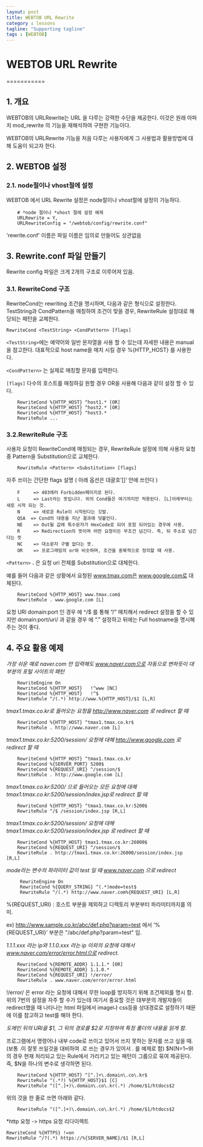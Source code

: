 ```yaml
---
layout: post
title: WEBTOB URL Rewrite
category : lessons
tagline: "Supporting tagline"
tags : [WEBTOB]
---
```


# WEBTOB URL Rewrite

===========

## 1. 개요

WEBTOB의 URLRewrite는 URL 을 다루는 강력한 수단을 제공한다. 이것은 원래 아파치 mod_rewrite 의 기능을 재해석하여 구현한 기능이다. 

WEBTOB의 URLRewrite 기능을 처음 다루는 사용자에게 그 사용법과 활용방법에 대해 도움이 되고자 한다.




## 2. WEBTOB 설정
### 2.1. node절이나 vhost절에 설정
WEBTOB 에서 URL Rewrite 설정은 node절이나 vhost절에 설정이 가능하다.

```
    # *node 절이나 *vhost 절에 설정 예제
    URLRewrite = Y,
    URLRewriteConfig = "/webtob/config/rewrite.conf"
```
'rewrite.conf' 이름은 파일 이름은 임의로 만들어도 상관없음



## 3. Rewrite.conf 파일 만들기

Rewrite config 파일은 크게 2개의 구조로 이루어져 있음.

### 3.1. RewriteCond 구조

RewriteCond는 rewriting 조건을 명시하며, 다음과 같은 형식으로 설정한다. 
TestString과 CondPattern을 매칭하여 조건이 맞을 경우, RewriteRule 설정대로 해당되는 패턴을 교체한다.

    RewriteCond <TestString> <CondPattern> [flags]



`<TestString>`에는 예약어와 일반 문자열을 사용 할 수 있는데 자세한 내용은 manual을 참고한다. 대표적으로 host name을 매치 시킬 경우 %{HTTP_HOST} 를 사용한다.

`<CondPattern>` 는 실제로 매칭할 문자를 입력한다.

`[flags]` 다수의 호스트를 매칭하길 원할 경우 OR을 사용해 다음과 같이 설정 할 수 있다.
```
	RewriteCond %{HTTP_HOST} ^host1.* [OR]
	RewriteCond %{HTTP_HOST} ^host2.* [OR]
	RewriteCond %{HTTP_HOST} ^host3.*
	RewriteRule ...
```
### 3.2.RewriteRule 구조 

사용자 요청이 RewriteCond에 매칭되는 경우, RewriteRule 설정에 의해 사용자 요청 중 Pattern을 Substitution으로 교체한다.
```
	RewriteRule <Pattern> <Substitution> [flags]
```
자주 쓰이는 간단한 flags 설명 ( 아래 옵션은 대괄호’[]’ 안에 쓰인다 )
```
	F     => 403에러 Forbidden페이지로 된다. 
	L     => Last라는 뜻입니다. 위의 Cond들은 여기까지만 적용된다. [L]아래부터는 새로 시작 되는 것. 
	N     => 새로운 Rule이 시작된다는 깃발. 
	QSA  => Cond의 대용을 지난 결과에 덧붙인다. 
	NE    => Out될 값에 특수문자가 HexCode로 되어 포함 되어있는 경우에 사용. 
	R     => Redirection의 뜻이며 어떤 요청이든 무조건 넘긴다. 즉, 뒤 주소로 넘긴다는 뜻 
	NC    => 대소문자 구별 없다는 뜻. 
	OR    => 프로그래밍의 or와 비슷하며, 조건을 중복적으로 정의할 때 사용.
```

`<Pattern>` **.** 은 요청 uri 전체를 Substitution으로 대체한다.

예를 들어 다음과 같은 상황에서 요청된 www.tmax.com은 www.google.com로 대체된다.
```
	RewriteCond %{HTTP_HOST} www.tmax.com$ 
	RewriteRule . www.google.com [L]
```
요청 URI domain:port 인 경우 <Pattern>에 ^/$ 를 통해 “/” 매치해서 redirect 설정을 할 수 있지만 domain:port/uri/ 과 같을 경우 <Pattern>에 “.” 설정하고 뒤에는 Full hostname을 명시해주는 것이 좋다.




## 4. 주요 활용 예제



*가장 쉬운 예로 naver.com 만 입력해도 www.naver.com으로 자동으로 변하듯이 대부분의 포털 사이트의 패턴*

```
	RewriteEngine On
	RewriteCond %{HTTP_HOST}   !^www [NC]
	RewriteCond %{HTTP_HOST}   !^$
	RewriteRule ^/(.*) http://www.%{HTTP_HOST}/$1 [L,R]
```


*tmax1.tmax.co.kr로 들어오는 요청을 http://www.naver.com 로 redirect 할 때*

```
	RewriteCond %{HTTP_HOST} ^tmax1.tmax.co.kr$
	RewriteRule . http://www.naver.com [L]
```

*tmax1.tmax.co.kr:5200/session/ 요청에 대해 http://www.google.com 로 redirect 할 때*

```
	RewriteCond %{HTTP_HOST} ^tmax1.tmax.co.kr
	RewriteCond %{SERVER_PORT} 5200$
	RewriteCond %{REQUEST_URI} ^/session/$
	RewriteRule . http://www.google.com [L]
```

*tmax1.tmax.co.kr:5200/ 으로 들어오는 모든 요청에 대해 tmax1.tmax.co.kr:5200/session/index.jsp로 redirect 할 때*
```
	RewriteCond %{HTTP_HOST} ^tmax1.tmax.co.kr:5200$
	RewriteRule ^/$ /session/index.jsp [R,L]
```

*tmax1.tmax.co.kr:5200/session/ 요청에 대해 tmax1.tmax.co.kr:5200/session/index.jsp 로 redirect 할 때*
```
	RewriteCond %{HTTP_HOST} tmax1.tmax.co.kr:26000$
	RewriteCond %{REQUEST_URI} ^/session/$
	RewriteRule . http://tmax1.tmax.co.kr:26000/session/index.jsp [R,L]
```
*mode라는 변수의 파라미터 값이 test 일 때 www.naver.com 으로 redirect*
```
	 RewriteEngine On
	 RewriteCond %{QUERY_STRING} ^(.*)mode=test$
	 RewriteRule ^/(.*) http://www.naver.com%{REQUEST_URI} [L,R]
```

%{REQUEST_URI} : 호스트 부분을 제외하고 디렉토리 부분부터 파라미터까지를 의미.

ex) http://www.sample.co.kr/abc/def.php?param=test 에서 ‘%{REQUEST_URI}’ 부분은 "/abc/def.php?param=test" 임.

*1.1.1.xxx 라는 ip와 1.1.0.xxx 라는 ip 이외의 요청에 대해서 www.naver.com/error/error.html으로 redirect.*
```
	RewriteCond %{REMOTE_ADDR} 1.1.1.* [OR]
	RewriteCond %{REMOTE_ADDR} 1.1.0.* 
	RewriteCond %{REQUEST_URI} !/error/
	RewriteRule . www.naver.com/error/error.html
```
!/error/  은 error 라는 요청에 대해서 무한 loop를 방지하기 위해 조건제외를 명시 함.
위의 7번의 설정을 자주 할 수가 있는데 여기서 중요할 것은 대부분의 개발자들이 redirect했을 때 나타나는 html 파일에서 image나 css등을 상대경로로 설정하기 때문에 이를 참고하고 test를 해야 한다.


*도메인 뒤의 URI을 $1, 그 뒤의 경로를 $2로 지정하여 특정 폴더의 내용을 읽게 함.*

프로그램에서 명령어나 내부 code로 쓰이고 있어서 쓰지 못하는 문자를 쓰고 싶을 때. 
(보통 .이 잘못 쓰일것을 대비하여 \.로 쓰는 경우가 있어서 \. 를 예제로 함)
$N(N=1~9)의 경우 현재 처리되고 있는 Rule에서 가리키고 있는 패턴이 그룹으로 묶여 제공된다.
즉, $N을 하나의 변수로 생각하면 된다.
```
	RewriteCond %{HTTP_HOST} ^[^.]+\.domain\.co\.kr$
	RewriteRule ^(.*?) %{HTTP_HOST}$1 [C]
	RewriteRule ^([^.]+)\.domain\.co\.kr(.*) /home/$1/htdocs$2
```
위의 것을 한 줄로 쓰면 아래와 같다.
```
	RewriteRule ^([^.]+)\.domain\.co\.kr(.*) /home/$1/htdocs$2
```

*http 요청 -> https 요청 리다이렉트
```
RewriteCond %{HTTPS} !=on
RewriteRule ^/?(.*) https://%{SERVER_NAME}/$1 [R,L]
```
